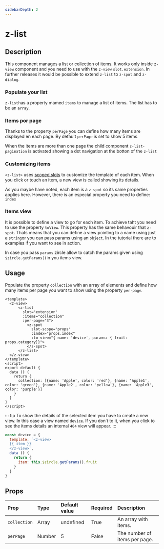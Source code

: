 ```yaml
---
sidebarDepth: 2
---
```


# z-list

## Description
This component manages a list or collection of items. It works only inside `z-view` component and you need to use with the `z-view` `slot.extension`. In further releases it would be possible to extend `z-list` to `z-spot` and `z-dialog`.

### Populate your list
`z-list`has a property mamed `items` to manage a list of items. The list has to be an `array`.

### Items por page
Thanks to the property `perPage` you can define how many items are displayed en each page. By default `perPage` is set to show 5 items.

When the items are more than one page the child component `z-list-pagination` is activated showing a dot navigation at the botton of the `z-list`

### Customizing items
`<z-list>` uses [scoped slots](https://vuejs.org/v2/guide/components-slots.html#Scoped-Slots) to customize the template of each item. When you click or touch an item, a new view is called showing its details. 

As you maybe have noted, each item is a `z-spot` so its same properties applies here. However, there is an especial property you need to define: `index`

### Items view
It is possible to define a view to go for each item. To achieve taht you need to use the property `toView`. This property has the same behavouir that `z-spot`. Thats means that you can define a view pointing to a name using just a `string`or you can pass params using an `object`.
In the tutorial there are to examples if you want to see in action.

In case you pass `params` zircle allow to catch the params given using `$zircle.getParams()`in you items view.


## Usage 
Populate the property `collection` with an array of elements and define how many items per page you want to show using the property `per-page`. 

```vue{3-12}
<template>
  <z-view>
      <z-list
        slot="extension"
        :items="collection"
        :per-page="3">
          <z-spot
            slot-scope="props"
            :index="props.index"
            :to-view="{ name: 'device', params: { fruit: props.category}}">
          </z-spot>
      </z-list>
  </z-view>
</template>
<script>
export default {
  data () {
    return {
      collection: [{name: 'Apple', color: 'red'}, {name: 'Apple1', color: 'green'}, {name: 'Apple2', color: 'yellow'}, {name: 'Apple3', color: 'purple'}]
    }
  }
}
</script>
```

::: tip
To show the details of the selected item you have to create a new view. In this case a view named `device`. If you don't to it, when you click to see the items details an internal `404` view will appear. 
:::

```js
const device = {
  template: `<z-view>
  {{ item }}
  </z-view>`,
  data () {
    return {
      item: this.$zircle.getParams().fruit
    }
  }
}
```

## Props

| Prop | Type | Default value | Required | Description
| :--- | :--- | :--- | :--- | :--- |
| `collection` | Array | undefined | True | An array with items.
| `perPage` | Number | 5 | False | The number of items per page.

